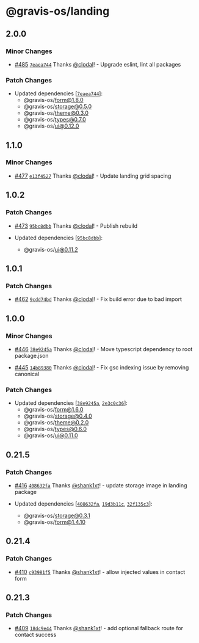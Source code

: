 # @gravis-os/landing

## 2.0.0

### Minor Changes

- [#485](https://github.com/gravis-os/gravis-os/pull/485) [`7eaea744`](https://github.com/gravis-os/gravis-os/commit/7eaea7441a1bc9d3ea7ee22c04173a5610bed419) Thanks [@clodal](https://github.com/clodal)! - Upgrade eslint, lint all packages

### Patch Changes

- Updated dependencies [[`7eaea744`](https://github.com/gravis-os/gravis-os/commit/7eaea7441a1bc9d3ea7ee22c04173a5610bed419)]:
  - @gravis-os/form@1.8.0
  - @gravis-os/storage@0.5.0
  - @gravis-os/theme@0.3.0
  - @gravis-os/types@0.7.0
  - @gravis-os/ui@0.12.0

## 1.1.0

### Minor Changes

- [#477](https://github.com/gravis-os/gravis-os/pull/477) [`e13f4527`](https://github.com/gravis-os/gravis-os/commit/e13f4527f29d3b519f391389db5350fa499b69a4) Thanks [@clodal](https://github.com/clodal)! - Update landing grid spacing

## 1.0.2

### Patch Changes

- [#473](https://github.com/gravis-os/gravis-os/pull/473) [`95bc8dbb`](https://github.com/gravis-os/gravis-os/commit/95bc8dbbca69c50d1e24d681912013b0ef35738d) Thanks [@clodal](https://github.com/clodal)! - Publish rebuild

- Updated dependencies [[`95bc8dbb`](https://github.com/gravis-os/gravis-os/commit/95bc8dbbca69c50d1e24d681912013b0ef35738d)]:
  - @gravis-os/ui@0.11.2

## 1.0.1

### Patch Changes

- [#462](https://github.com/gravis-os/gravis-os/pull/462) [`9cdd74bd`](https://github.com/gravis-os/gravis-os/commit/9cdd74bd9b85e9e7af0331543eec4e50906bdf04) Thanks [@clodal](https://github.com/clodal)! - Fix build error due to bad import

## 1.0.0

### Minor Changes

- [#446](https://github.com/gravis-os/gravis-os/pull/446) [`38e9245a`](https://github.com/gravis-os/gravis-os/commit/38e9245a3a139d048272fee5d30f833813a6c1da) Thanks [@clodal](https://github.com/clodal)! - Move typescript dependency to root package.json

* [#445](https://github.com/gravis-os/gravis-os/pull/445) [`14b89380`](https://github.com/gravis-os/gravis-os/commit/14b8938035ba72e87fd932f1a50e5fb06966b2f5) Thanks [@clodal](https://github.com/clodal)! - Fix gsc indexing issue by removing canonical

### Patch Changes

- Updated dependencies [[`38e9245a`](https://github.com/gravis-os/gravis-os/commit/38e9245a3a139d048272fee5d30f833813a6c1da), [`2e3c0c36`](https://github.com/gravis-os/gravis-os/commit/2e3c0c36acd57550109bb35e8be8bab5687e8785)]:
  - @gravis-os/form@1.6.0
  - @gravis-os/storage@0.4.0
  - @gravis-os/theme@0.2.0
  - @gravis-os/types@0.6.0
  - @gravis-os/ui@0.11.0

## 0.21.5

### Patch Changes

- [#416](https://github.com/gravis-os/gravis-os/pull/416) [`408632fa`](https://github.com/gravis-os/gravis-os/commit/408632facc06992b46ba5ccb6146522891bd68a6) Thanks [@shank1xt](https://github.com/shank1xt)! - update storage image in landing package

- Updated dependencies [[`408632fa`](https://github.com/gravis-os/gravis-os/commit/408632facc06992b46ba5ccb6146522891bd68a6), [`19d3b11c`](https://github.com/gravis-os/gravis-os/commit/19d3b11c026b2ac8ac72de7893b3cee874febc88), [`32f135c3`](https://github.com/gravis-os/gravis-os/commit/32f135c3c62dabfda7a65f8a845180506a612f82)]:
  - @gravis-os/storage@0.3.1
  - @gravis-os/form@1.4.10

## 0.21.4

### Patch Changes

- [#410](https://github.com/gravis-os/gravis-os/pull/410) [`c93981f5`](https://github.com/gravis-os/gravis-os/commit/c93981f59151ab283f033a533c91ec0e1152c357) Thanks [@shank1xt](https://github.com/shank1xt)! - allow injected values in contact form

## 0.21.3

### Patch Changes

- [#409](https://github.com/gravis-os/gravis-os/pull/409) [`18dc9e44`](https://github.com/gravis-os/gravis-os/commit/18dc9e440d1a69ea94b0192b4a8ae43063f945ca) Thanks [@shank1xt](https://github.com/shank1xt)! - add optional fallback route for contact success
